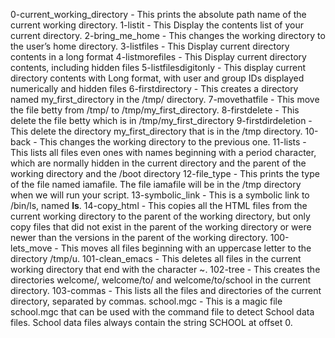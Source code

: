 0-current_working_directory - This prints the absolute path name of the current working directory.
1-listit - This Display the contents list of your current directory.
2-bring_me_home - This changes the working directory to the user’s home directory.
3-listfiles - This Display current directory contents in a long format
4-listmorefiles - This Display current directory contents, including hidden files
5-listfilesdigitonly - This display current directory contents with Long format, with user and group IDs displayed numerically and hidden files
6-firstdirectory - This creates a directory named my_first_directory in the /tmp/ directory.
7-movethatfile - This move the file betty from /tmp/ to /tmp/my_first_directory.
8-firstdelete - This delete the file betty which is in /tmp/my_first_directory
9-firstdirdeletion - This delete the directory my_first_directory that is in the /tmp directory.
10-back - This changes the working directory to the previous one.
11-lists - This lists all files even ones with names beginning with a period character, which are normally hidden in the current directory and the parent of the working directory and the /boot directory
12-file_type - This prints the type of the file named iamafile. The file iamafile will be in the /tmp directory when we will run your script.
13-symbolic_link - This is a symbolic link to /bin/ls, named __ls__.
14-copy_html - This copies all the HTML files from the current working directory to the parent of the working directory, but only copy files that did not exist in the parent of the working directory or were newer than the versions in the parent of the working directory.
100-lets_move - This moves all files beginning with an uppercase letter to the directory /tmp/u.
101-clean_emacs - This deletes all files in the current working directory that end with the character ~.
102-tree - This creates the directories welcome/, welcome/to/ and welcome/to/school in the current directory.
103-commas - This lists all the files and directories of the current directory, separated by commas.
school.mgc - This is a magic file school.mgc that can be used with the command file to detect School data files. School data files always contain the string SCHOOL at offset 0.
